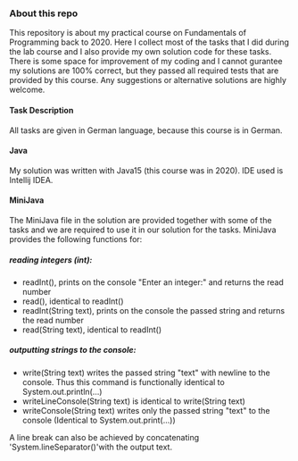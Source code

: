 ### About this repo
This repository is about my practical course on Fundamentals of Programming back to 2020. Here I collect most of the tasks that I did during the lab course and I also provide my own solution code for these tasks. There is some space for improvement of my coding and I cannot gurantee my solutions are 100% correct, but they passed all required tests that are provided by this course. Any suggestions or alternative solutions are highly welcome. 

#### Task Description
All tasks are given in German language, because this course is in German.

#### Java
My solution was written with Java15 (this course was in 2020). IDE used is Intellij IDEA.

#### MiniJava
The MiniJava file in the solution are provided together with some of the tasks and we are required to use it in our solution for the tasks. MiniJava provides the following functions for:

##### reading integers (int):
* readInt(), prints on the console "Enter an integer:" and returns the read number
* read(), identical to readInt()
* readInt(String text), prints on the console the passed string and returns the read number
* read(String text), identical to readInt()

##### outputting strings to the console:

* write(String text) writes the passed string "text" with newline to the console. Thus this command is functionally identical to System.out.println(...)
* writeLineConsole(String text) is identical to write(String text)
* writeConsole(String text) writes only the passed string "text" to the console (Identical to System.out.print(...))

A line break can also be achieved by concatenating 'System.lineSeparator()'with the output text.
